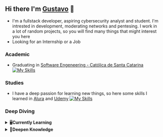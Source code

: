 ## Hi there I'm [Gustavo](https://github.com/GustavoSRodriguess) 🤖
- I'm a fullstack developer, aspiring cybersecurity analyst and student. I'm intrested in development, moderating networks and pentesing. I work in a lot of random projects,  so you will find many things that might interest you here
- Looking for an Internship or a Job

  
### **Academic**
- Graduating in [Software Engeneering - Católica de Santa Catarina](https://www.catolicasc.org.br)
[![My Skills](https://skillicons.dev/icons?i=html,css,js,vscode,cs,c,nodejs,mysql,unity)](https://skillicons.dev) 

### **Studies**
- I have a deep passion for learning new things, so here some skills I learned in [Alura](https://www.alura.com.br) and [Udemy](https://www.udemy.com)
[![My Skills](https://skillicons.dev/icons?i=react,firebase,tailwind,docker,py,java,git,dotnet,linux)](https://skillicons.dev)

### **Deep Diving**
<details>
  <br />
  <summary>🖥️<b>Currently Learning</b></summary>
    <ul>
      <li>Angular</li>
      <li>Tailwind</li>
      <li>Dapper</li>
    </ul>
</details>
<details>
  <br />
  <summary>🧠<b>Deepen Knowledge</b></summary>
    <ul>
      <li> React </li>
      <li> Node.js </li>
      <li> C# </li>
      <li> C </li>
      <li> Cyber Security</li>
      <li> Ethical Hacking </li>
    </ul>
</details>
